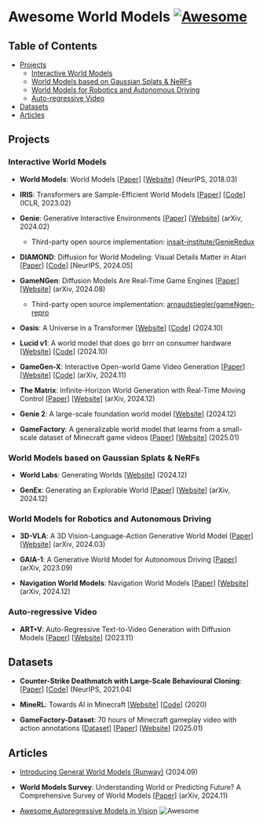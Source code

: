 # Awesome World Models [![Awesome](https://awesome.re/badge.svg)](https://github.com/sindresorhus/awesome)

## Table of Contents

- [Projects](#projects)
  - [Interactive World Models](#interactive-world-models)
  - [World Models based on Gaussian Splats & NeRFs](#world-models-based-on-gaussian-splats--nerfs)
  - [World Models for Robotics and Autonomous Driving](#world-models-for-robotics-and-autonomous-driving)
  - [Auto-regressive Video](#auto-regressive-video)
- [Datasets](#datasets)
- [Articles](#articles)

## Projects

### Interactive World Models

- **World Models**: World Models [[Paper](https://arxiv.org/abs/1803.10122)] [[Website](https://worldmodels.github.io/)] (NeurIPS, 2018.03)

- **IRIS**: Transformers are Sample-Efficient World Models [[Paper](https://openreview.net/forum?id=vhFu1Acb0xb)] [[Code](https://github.com/eloialonso/iris)] (ICLR, 2023.02)

- **Genie**: Generative Interactive Environments [[Paper](https://arxiv.org/abs/2402.15391)] [[Website](https://sites.google.com/view/genie-2024/)] (arXiv, 2024.02)

  - Third-party open source implementation: [insait-institute/GenieRedux](https://github.com/insait-institute/GenieRedux)

- **DIAMOND**: Diffusion for World Modeling: Visual Details Matter in Atari [[Paper](https://arxiv.org/abs/2405.12399)] [[Code](https://github.com/eloialonso/diamond)] [NeurIPS, 2024.05]

- **GameNGen**: Diffusion Models Are Real-Time Game Engines [[Paper](https://arxiv.org/abs/2408.14837)] [[Website](https://gamengen.github.io/)] (arXiv, 2024.08)

  - Third-party open source implementation: [arnaudstiegler/gameNgen-repro](https://github.com/arnaudstiegler/gameNgen-repro)

- **Oasis**: A Universe in a Transformer [[Website](https://oasis-model.github.io/)] [[Code](https://github.com/etched-ai/open-oasis)] (2024.10)

- **Lucid v1**: A world model that does go brrr on consumer hardware [[Website](https://ramimo.substack.com/p/lucid-v1-a-world-model-that-does)] [[Code](https://github.com/sonicCodes/lucid-v1)] (2024.10)

- **GameGen-X**: Interactive Open-world Game Video Generation [[Paper](https://arxiv.org/abs/2411.00769)] [[Website](https://gamegen-x.github.io/)] [[Code](https://github.com/GameGen-X/GameGen-X)] (arXiv, 2024.11)

- **The Matrix**: Infinite-Horizon World Generation with Real-Time Moving Control [[Paper](https://arxiv.org/abs/2412.03568)] [[Website](https://thematrix1999.github.io/)] (arXiv, 2024.12)

- **Genie 2**: A large-scale foundation world model [[Website](https://deepmind.google/discover/blog/genie-2-a-large-scale-foundation-world-model/)] (2024.12)

- **GameFactory**: A generalizable world model that learns from a small-scale dataset of Minecraft game videos [[Paper](https://arxiv.org/abs/2501.08325)] [[Website](https://vvictoryuki.github.io/gamefactory/)] (2025.01)

### World Models based on Gaussian Splats & NeRFs

- **World Labs**: Generating Worlds [[Website](https://www.worldlabs.ai/blog)] (2024.12)

- **GenEx**: Generating an Explorable World [[Paper](https://arxiv.org/abs/2412.09624)] [[Website](https://genex.world/)] (arXiv, 2024.12)

### World Models for Robotics and Autonomous Driving

- **3D-VLA**: A 3D Vision-Language-Action Generative World Model [[Paper](https://arxiv.org/abs/2403.09631)] [[Website](https://vis-www.cs.umass.edu/3dvla/)] (arXiv, 2024.03)

- **GAIA-1**: A Generative World Model for Autonomous Driving [[Paper](https://arxiv.org/abs/2309.17080)] (arXiv, 2023.09)

- **Navigation World Models**: Navigation World Models [[Paper](https://arxiv.org/abs/2412.03572)] [[Website](https://www.amirbar.net/nwm/)] (arXiv, 2024.12)

### Auto-regressive Video

- **ART•V**: Auto-Regressive Text-to-Video Generation with Diffusion Models [[Paper](https://arxiv.org/abs/2311.18834)] [[Website](https://warranweng.github.io/art.v/)] (2023.11)

## Datasets

- **Counter-Strike Deathmatch with Large-Scale Behavioural Cloning**: [[Paper](https://arxiv.org/abs/2104.04258)] [[Code](https://github.com/TeaPearce/Counter-Strike_Behavioural_Cloning)] (NeurIPS, 2021.04)

- **MineRL**: Towards AI in Minecraft [[Website](https://minerl.readthedocs.io/en/latest/)] [[Code](https://github.com/minerllabs/minerl)] (2020)

- **GameFactory-Dataset**: 70 hours of Minecraft gameplay video with action annotations [[Dataset](https://huggingface.co/datasets/KwaiVGI/GameFactory-Dataset)] [[Paper](https://arxiv.org/abs/2501.08325)] [[Website](https://vvictoryuki.github.io/gamefactory/)] (2025.01)

## Articles

- [Introducing General World Models (Runway)](https://runwayml.com/research/introducing-general-world-models) (2024.09)

- **World Models Survey**: Understanding World or Predicting Future? A Comprehensive Survey of World Models [[Paper](https://arxiv.org/abs/2411.14499)] (arXiv, 2024.11)

- [Awesome Autoregressive Models in Vision](https://github.com/ChaofanTao/Autoregressive-Models-in-Vision-Survey) ![Awesome](https://awesome.re/badge.svg)
